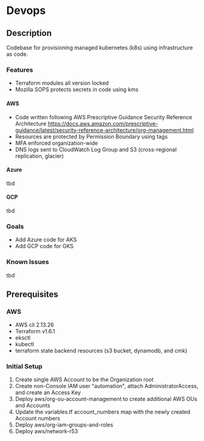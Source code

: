 # Devops

## Description
Codebase for provisioning managed kubernetes (k8s) using infrastructure as code.

### Features
- Terraform modules all version locked
- Mozilla SOPS protects secrets in code using kms

#### AWS
- Code written following AWS Prescriptive Guidance Security Reference Architecture https://docs.aws.amazon.com/prescriptive-guidance/latest/security-reference-architecture/org-management.html
- Resources are protected by Permission Boundary using tags
- MFA enforced organization-wide
- DNS logs sent to CloudWatch Log Group and S3 (cross-regional replication, glacier)

#### Azure
tbd

#### GCP
tbd

### Goals
- Add Azure code for AKS
- Add GCP code for GKS

### Known Issues
tbd

## Prerequisites

### AWS
- AWS cli 2.13.26
- Terraform v1.6.1
- eksctl
- kubectl
- terraform state backend resources (s3 bucket, dynamodb, and cmk)

### Initial Setup
1. Create single AWS Account to be the Organization root
1. Create non-Console IAM user "automation", attach AdministratorAccess, and create an Access Key
1. Deploy aws/org-ou-account-management to create additional AWS OUs and Accounts
1. Update the variables.tf account_numbers map with the newly created Account numbers
1. Deploy aws/org-iam-groups-and-roles
1. Deploy aws/network-r53

